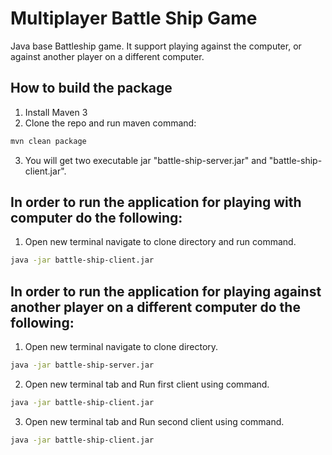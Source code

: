 Multiplayer Battle Ship Game
==============================
Java base Battleship game. It support playing against the computer, or against another player on a different computer.

How to build the package
-
1. Install Maven 3
2. Clone the repo and run maven command:
```bash
mvn clean package
```
3. You will get two executable jar "battle-ship-server.jar" and "battle-ship-client.jar".

In order to run the application for playing with computer do the following: <br/>
-
1. Open new terminal navigate to clone directory and run command.
```bash
java -jar battle-ship-client.jar
```

In order to run the application for playing against another player on a different computer do the following: <br/>
-
1. Open new terminal navigate to clone directory.
```bash
java -jar battle-ship-server.jar
```
2. Open new terminal tab and Run first client using command.
```bash
java -jar battle-ship-client.jar
```

3. Open new terminal tab and Run second client using command.
```bash
java -jar battle-ship-client.jar
```